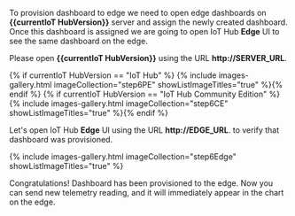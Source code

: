 To provision dashboard to edge we need to open edge dashboards on **{{currentIoT HubVersion}}** server and assign the newly created dashboard. Once this dashboard is assigned we are going to open IoT Hub **Edge** UI to see the same dashboard on the edge.

Please open **{{currentIoT HubVersion}}** using the URL **http://SERVER_URL**.

{% if currentIoT HubVersion == "IoT Hub" %}
{% include images-gallery.html imageCollection="step6PE" showListImageTitles="true" %}{% endif %}
{% if currentIoT HubVersion == "IoT Hub Community Edition" %}
{% include images-gallery.html imageCollection="step6CE" showListImageTitles="true" %}{% endif %}

Let's open IoT Hub **Edge** UI using the URL **http://EDGE_URL**. to verify that dashboard was provisioned.

{% include images-gallery.html imageCollection="step6Edge" showListImageTitles="true" %}

Congratulations! Dashboard has been provisioned to the edge. Now you can send new telemetry reading, and it will immediately appear in the chart on the edge.
